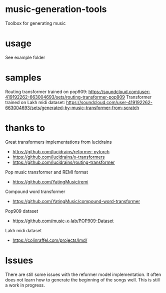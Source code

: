 # music-generation-tools
Toolbox for generating music

# usage
See example folder

# samples

Routing transformer trained on pop909: https://soundcloud.com/user-419192262-663004693/sets/routing-transformer-pop909
Transformer trained on Lakh midi dataset: https://soundcloud.com/user-419192262-663004693/sets/generated-by-music-transformer-from-scratch

# thanks to 

Great transformers implementations from lucidrains
* https://github.com/lucidrains/reformer-pytorch
* https://github.com/lucidrains/x-transformers
* https://github.com/lucidrains/routing-transformer

Pop music transformer and REMI format
* https://github.com/YatingMusic/remi

Compound word transformer
* https://github.com/YatingMusic/compound-word-transformer

Pop909 dataset
* https://github.com/music-x-lab/POP909-Dataset

Lakh midi dataset
* https://colinraffel.com/projects/lmd/

# Issues

There are still some issues with the reformer model implementation.
It often does not learn how to generate the beginning of the songs well.
This is still a work in progress.
